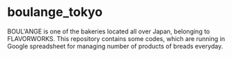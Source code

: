 # boulange_tokyo
BOUL'ANGE is one of the bakeries located all over Japan, belonging to FLAVORWORKS. This repository contains some codes, which are running in Google spreadsheet for managing number of products of breads everyday.
